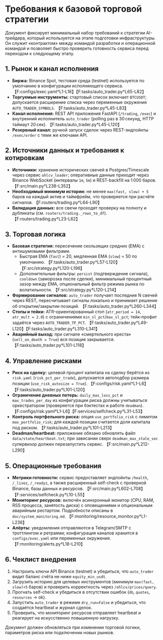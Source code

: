# Требования к базовой торговой стратегии

Документ фиксирует минимальный набор требований к стратегии AI-трейдера, который используется на этапе подготовки инфраструктуры. Он служит «контрактом» между командой разработки и операционной командой и позволяет быстро проверить готовность сервиса перед переходом к следующему этапу.

## 1. Рынок и канал исполнения
- **Биржа:** Binance Spot, тестовая среда (testnet) используется по умолчанию в конфигурации исполняющего сервиса. 【F:configs/exec.yaml†L1-L16】【F:tasks/auto_trader.py†L65-L82】
- **Торгуемые инструменты:** стартовый список включает `BTCUSDT`; допускается расширение списка через переменные окружения `AUTO_TRADER_SYMBOLS`. 【F:tasks/auto_trader.py†L45-L83】
- **Канал исполнения:** REST API приложения FastAPI (`/trading`, `/exec`) и внутренний исполнитель `auto_trader` (polling раз в 30 секунд, HTTP таймаут 20 сек). 【F:tasks/auto_trader.py†L45-L120】
- **Резервный канал:** ручной запуск сделок через REST-эндпойнты `/exec/order` с теми же ключами API.

## 2. Источники данных и требования к котировкам
- **Источники:** хранение исторических свечей в Postgres/Timescale через сервис `ohlcv_loader`; оперативные данные приходят через Binance WebSocket (интервалы `1m`, `5m`) и REST-backfill на 1 000 баров. 【F:src/main.py†L238-L352】
- **Необходимый минимум истории:** не менее `max(fast, slow) + 5` баров на каждый актив и таймфрейм, что проверяется при расчёте сигналов. 【F:routers/trading.py†L64-L90】
- **Валидация данных:** все свечи проходят проверку на полноту и дубликаты (см. `routers/trading._rows_to_df`). 【F:routers/trading.py†L23-L62】

## 3. Торговая логика
- **Базовая стратегия:** пересечение скользящих средних (EMA) с антишумовыми фильтрами.
  - Быстрая EMA (`fast`) = 20, медленная EMA (`slow`) = 50 по умолчанию. 【F:tasks/auto_trader.py†L57-L120】【F:src/strategy.py†L120-L196】
  - Дополнительные фильтры: `persist` (подтверждение сигнала), `cooldown` (заморозка после сделки), минимальный процентный зазор между EMA, опциональный фильтр режима рынка по волатильности. 【F:src/strategy.py†L120-L214】
- **Формирование сигналов:** `auto_trader` получает последние N свечей через REST, пересчитывает сигналы локально и принимает решение об открытии/закрытии позиций. 【F:tasks/auto_trader.py†L260-L344】
- **Стопы и тейки:** ATR-ориентированный стоп (`atr_period = 14`, `atr_mult = 2.0`) с ограничениями `min_sl_pct`/`max_sl_pct`; тейк-профит задаётся через `AUTO_TRADER_TP_PCT`. 【F:tasks/auto_trader.py†L49-L120】【F:tasks/auto_trader.py†L310-L341】
- **Аварийный выход:** при сигнале «смертельного креста» (`sell_on_death = True`) вся позиция закрывается. 【F:tasks/auto_trader.py†L101-L118】

## 4. Управление рисками
- **Риск на сделку:** целевой процент капитала на сделку берётся из `risk.yaml` (`risk_pct_per_trade`), допускается автоподбор размера позиции (`use_risk_autosize = True`). 【F:configs/risk.yaml†L1-L6】【F:tasks/auto_trader.py†L101-L120】
- **Ограничение дневных потерь:** `daily_max_loss_pct` и `max_trades_per_day` из конфигурации риска должны учитываться оркестратором (проверяется при бэктестах и работе `deadman`). 【F:configs/risk.yaml†L1-L6】【F:services/selfcheck.py†L31-L53】
- **Контроль портфельного риска:** опция `use_portfolio_risk` с лимитом `max_portfolio_risk`; для каждой позиции считается доля капитала под риском. 【F:tasks/auto_trader.py†L101-L213】
- **Deadman/heartbeat:** приложение обязано обновлять файл `data/state/heartbeat.txt`; при зависании сверх `deadman_max_stale_sec` супервизор должен перезапустить сервис. 【F:src/main.py†L212-L290】

## 5. Операционные требования
- **Метрики готовности:** сервис предоставляет эндпойнты `/health`, `/_livez`, `/_readyz`, а также расширенный self-check с проверкой Binance, базы данных и ресурсов. 【F:src/main.py†L602-L708】【F:services/selfcheck.py†L10-L55】
- **Мониторинг ресурсов:** включён асинхронный монитор (CPU, RAM, RSS процесса, занятость диска) с оповещениями и опциональным аварийным рестартом. Подробности описаны в `doc/system_monitoring.md`. 【F:monitoring/resource_monitor.py†L1-L236】
- **Алёрты:** уведомления отправляются в Telegram/SMTP с троттлингом и ретраями; конфигурация каналов хранится в `configs/exec.yaml` или переменных окружения. 【F:monitoring/alerts.py†L18-L210】

## 6. Чеклист внедрения
1. Настроить ключи API Binance (testnet) и убедиться, что `auto_trader` видит баланс счёта не ниже `equity_min_usdt`.
2. Загрузить историю для целевых инструментов (минимум `max(fast, slow)+5` баров) и проверить корректность через `/ohlcv/prices/query`.
3. Прогнать self-check и убедиться в отсутствии ошибок (`db`, `quotes`, `resources` → ok).
4. Запустить `auto_trader` в режиме `dry_run=False` и убедиться, что создаётся heartbeat и журнал сделок.
5. Проверить, что мониторинг ресурсов отправляет heartbeat и реагирует на искусственно повышенную нагрузку.

Документ должен обновляться при изменении торговой логики, параметров риска или подключении новых рынков.
